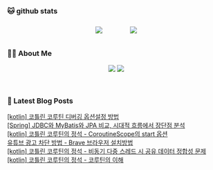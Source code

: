 
###  🐱 github stats  

<div id="main" align="center">
    <img src="https://github-readme-stats.vercel.app/api?username=peterica&count_private=true&show_icons=true&theme=radical"
        style="height: auto; margin-left: 20px; margin-right: 20px; padding: 10px;"/>
    <img src="https://github-readme-stats.vercel.app/api/top-langs/?username=peterica&layout=compact"   
        style="height: auto; margin-left: 20px; margin-right: 20px; padding: 10px;"/>
</div>

###  💁‍♀️ About Me  
<p align="center">
    <a href="https://peterica.tistory.com/"><img src="https://img.shields.io/badge/Blog-FF5722?style=flat-square&logo=Blogger&logoColor=white"/></a>
    <a href="mailto:ilovefran.ofm@gmail.com"><img src="https://img.shields.io/badge/Gmail-d14836?style=flat-square&logo=Gmail&logoColor=white&link=ilovefran.ofm@gmail.com"/></a>
</p>

<br>

### 📕 Latest Blog Posts   

<a href ="https://peterica.tistory.com/685"> [kotlin] 코틀린 코루틴 디버깅 옵션설정 방법 </a> <br><a href ="https://peterica.tistory.com/688"> [Spring] JDBC와 MyBatis와 JPA 비교, 시대적 흐름에서 장단점 분석 </a> <br><a href ="https://peterica.tistory.com/681"> [kotlin] 코틀린 코루틴의 정석 - CoroutineScope의 start 옵션 </a> <br><a href ="https://peterica.tistory.com/686"> 유튜브 광고 차단 방법 - Brave 브라우저 설치방법 </a> <br><a href ="https://peterica.tistory.com/679"> [kotlin] 코틀린 코루틴의 정석 - 비동기 다중 스레드 시  공유 데이터 정합성 문제 </a> <br><a href ="https://peterica.tistory.com/678"> [kotlin] 코틀린 코루틴의 정석 - 코루틴의 이해 </a> <br>